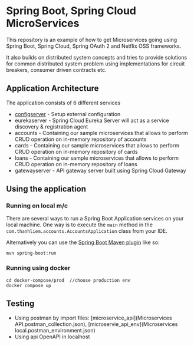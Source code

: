 # Spring Boot, Spring Cloud MicroServices
This repository is an example of how to get Microservices going using Spring Boot, Spring Cloud, Spring OAuth 2 and Netflix OSS frameworks.

It also builds on distributed system concepts and tries to provide solutions for common distributed system problem using implementations for circuit breakers, consumer driven contracts etc.

## <a name="application-architecture"></a>Application Architecture

The application consists of 6 different services

* [configserver](https://github.com/ThanhLiemm/microservices-bank-config) - Setup external configuration
* eurekaserver - Spring Cloud Eureka Server will act as a service discovery & registration agent
* accounts - Containing our sample microservices that allows to perform CRUD operation on in-memory repository of accounts
* cards - Containing our sample microservices that allows to perform CRUD operation on in-memory repository of cards
* loans - Containing our sample microservices that allows to perform CRUD operation on in-memory repository of loans
* gatewayserver - API gateway server built using Spring Cloud Gateway


## <a name="using-application"></a>Using the application

### <a name="run_local_mc"></a>Running on local m/c

There are several ways to run a Spring Boot Application services on your local machine. One way is to execute the `main` method in the `com.thanhliem.accounts.AccountsApplication` class from your IDE.

Alternatively you can use the [Spring Boot Maven plugin](https://docs.spring.io/spring-boot/docs/current/reference/html/build-tool-plugins-maven-plugin.html) like so:

```shell
mvn spring-boot:run
```

### <a name="run_docker"></a>Running using docker


```shell
cd docker-compose/prod  //choose production env
docker compose up
```

## <a name="using-application"></a>Testing
* Using postman by import files: [microservice_api](Microservices API.postman_collection.json), [microservie_api_env](Microservices local.postman_environment.json)
* Using api OpenAPI in localhost